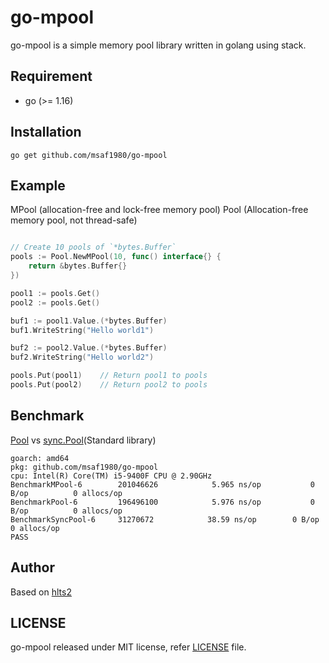 # go-mpool

go-mpool is a simple memory pool library written in golang using stack.

## Requirement

- go (>= 1.16)

## Installation

```shell
go get github.com/msaf1980/go-mpool
```

## Example

MPool (allocation-free and lock-free memory pool)
Pool (Allocation-free memory pool, not thread-safe)

```go

// Create 10 pools of `*bytes.Buffer`
pools := Pool.NewMPool(10, func() interface{} {
    return &bytes.Buffer{}
})

pool1 := pools.Get()
pool2 := pools.Get()

buf1 := pool1.Value.(*bytes.Buffer)
buf1.WriteString("Hello world1")

buf2 := pool2.Value.(*bytes.Buffer)
buf2.WriteString("Hello world2")

pools.Put(pool1)    // Return pool1 to pools
pools.Put(pool2)    // Return pool2 to pools

```

## Benchmark
[Pool](https://github.com/msaf1980/go-mpool) vs [sync.Pool](https://github.com/golang/go/tree/master/src/sync)(Standard library)

```
goarch: amd64
pkg: github.com/msaf1980/go-mpool
cpu: Intel(R) Core(TM) i5-9400F CPU @ 2.90GHz
BenchmarkMPool-6      	201046626	         5.965 ns/op	       0 B/op	       0 allocs/op
BenchmarkPool-6       	196496100	         5.976 ns/op	       0 B/op	       0 allocs/op
BenchmarkSyncPool-6   	31270672	        38.59 ns/op	       0 B/op	       0 allocs/op
PASS
```

## Author
Based on [hlts2](https://github.com/hlts2)

## LICENSE
go-mpool released under MIT license, refer [LICENSE](https://github.com/hlts2/Pool/blob/master/LICENSE) file.
